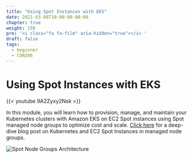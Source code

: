 ```yaml
---
title: "Using Spot Instances with EKS"
date: 2021-03-08T10:00:00-08:00
chapter: true
weight: 150
pre: '<i class="fa fa-film" aria-hidden="true"></i> '
draft: false
tags:
  - beginner
  - CON206
---
```


# Using Spot Instances with EKS

{{< youtube 9A2Zyxy2Nsk >}}

In this module, you will learn how to provision, manage, and maintain your Kubernetes clusters with Amazon EKS on EC2 Spot instances using Spot managed node groups to optimize cost and scale. [Click here](https://aws.amazon.com/blogs/containers/amazon-eks-now-supports-provisioning-and-managing-ec2-spot-instances-in-managed-node-groups/) for a deep-dive blog post on Kubernetes and EC2 Spot Instances in managed node groups.

![Spot Node Groups Architecture](/images/spotworkers/spot_nodegroup_arch.png)